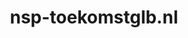 ---
layout: post
title:  "nsp-toekomstglb.nl"
internal_url:  "/dutchgov/nsp-toekomstglb.nl.html"
subdomains_count: 1
all_subdomains_count: 1
urls_count: 1
ssl_rank: 0
http_rank: 55
url_link: /data/nsp-toekomstglb.nl/urls.txt
all_subdomains_link: /data/nsp-toekomstglb.nl/all_subdomains.txt
subdomains_link: /data/nsp-toekomstglb.nl/subdomains.txt
categories: dutchgov
---